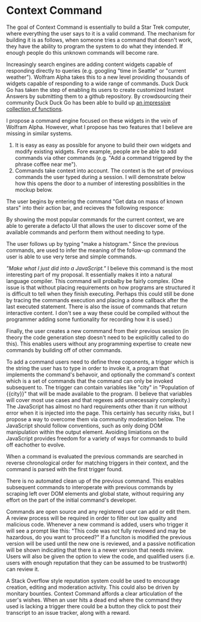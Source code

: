 Context Command
===============
The goal of Context Command is essentially to build a Star Trek computer, where everything the user says to it is a valid command. The mechanism for building it is as follows, when someone tries a command that doesn't work, they have the ability to program the system to do what they intended. If enough people do this unknown commands will become rare.

Increasingly search engines are adding content widgets capable of responding directly to queries (e.g. googling "time in Seattle" or "current weather"). Wolfram Alpha takes this to a new level providing thousands of widgets capable of responding to a wide range of commands. Duck Duck Go has taken the step of enabling its users to create customized Instant Answers by submitting them to a github repository. By crowdsourcing their community Duck Duck Go has been able to build up [an impressive collection of functions](https://duckduckgo.com/goodies).

I propose a command engine focused on these widgets in the vein of Wolfram Alpha. However, what I propose has two features that I believe are missing in similar systems.

1. It is easy as easy as possible for anyone to build their own widgets and modify existing widgets. Fore example, people are be able to add commands via other commands (e.g. "Add a command triggered by the phrase coffee near me").
2. Commands take context into account. The context is the set of previous commands the user typed during a session. I will demonstrate below how this opens the door to a number of interesting possiblities in the mockup below.

The user begins by entering the command "Get data on mass of known stars" into their action bar, and recieves the following responce:


By showing the most popular commands for the current context, we are able to gererate a defacto UI that allows the user to discover some of the available commands and perform them without needing to type.

The user follows up by typing "make a histogram." Since the previous commands, are used to infer the meaning of the follow-up command the user is able to use very terse and simple commands.





*"Make what I just did into a JavaScript."* I believe this command is the most interesting part of my proposal. It essentially makes it into a natural language compiler. This command will probalby be fairly complex. (One issue is that without placing requirements on how programs are structured it is difficult to tell when they finish executing. Perhaps this could still be done by tracing the commands execution and placing a done callback after the last executed statement. There is also the issue of commands that return interactive content. I don't see a way these could be compiled without the programmer adding some funtionality for recording how it is used.)

Finally, the user creates a new commmand from their previous session (in theory the code generation step doesn't need to be explicitlly called to do this). This enables users without any programming expertise to create new commands by building off of other commands. 




To add a command users need to define three coponents, a trigger which is the string the user has to type in order to invoke it, a program that implements the command's behavoir, and optionally the command's context which is a set of commands that the command can only be invoked subsequent to. The trigger can contain variables like "city" in "Population of {{city}}" that will be made available to the program. (I believe that variables will cover most use cases and that regexes add unnecessairy complexity.) The JavaScript has almost no hard requirements other than it run without error when it is injected into the page. This certainly has security risks, but I propose a way to overcome them via community moderation below. The JavaScript should follow conventions, such as only doing DOM manipulation within the output element. Avoiding limiations on the JavaScript provides freedom for a variety of ways for commands to build off eachother to evolve.

When a command is evaluated the previous commands are searched in reverse chronological order for matching triggers in their context, and the command is parsed with the first trigger found.

There is no automated clean up of the previous command. This enables subsequent commands to interoperate with previous commands by scraping left over DOM elements and global state, without requiring any effort on the part of the initial command's developer. 

Commands are open source and any registered user can add or edit them. A review process will be required in order to filter out low quality and malicious code. Whenever a new command is added, users who trigger it will see a prompt like this:
"This code was not fully reviewed and may be hazardous, do you want to proceed?" If a funciton is modified the previous version will be used until the new one is reviewed, and a passive notification will be shown indicating that there is a newer version that needs review. Users will also be given the option to view the code, and qualified users (i.e. users with enough reputation that they can be assumed to be trustworth) can review it.

A Stack Overflow style reputation system could be used to encourage creation, editing and moderation activity. This could also be driven by monitary bounties. Context Command affords a clear articulation of the user's wishes. When an user hits a dead end where the command they used is lacking a trigger there could be a button they click to post their transcript to an issue tracker, along with a reward.

